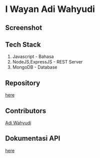 # I Wayan Adi Wahyudi

## Screenshot

## Tech Stack
1. Javascript       - Bahasa
2. NodeJS,ExpressJS - REST Server
3. MongoDB          - Database


## Repository
[here](https://github.com/adiwahyudi/simple-crud-rest-api)

## Contributors

[Adi Wahyudi](https://github.com/adiwahyudi)

## Dokumentasi API  

[here](https://documenter.getpostman.com/view/15476769/TzJx7bhZ)
